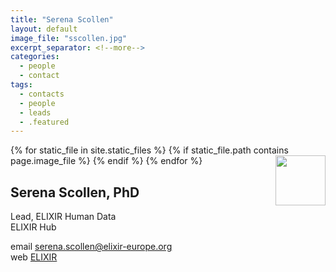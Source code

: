 ```yaml
---
title: "Serena Scollen"
layout: default
image_file: "sscollen.jpg"
excerpt_separator: <!--more-->
categories:
  - people
  - contact
tags:
  - contacts
  - people
  - leads
  - .featured
---
```


{% for static_file in site.static_files %}
  {% if static_file.path contains page.image_file %}
<img style="float: right; width: 80px;" src="{{ static_file.path | relative_url}}" />
  {% endif %}
{% endfor %}

## Serena Scollen, PhD

Lead, ELIXIR Human Data    
ELIXIR Hub  

<!--more-->

email [serena.scollen@elixir-europe.org](mailto:serena.scollen@elixir-europe.org)  
web [ELIXIR](https://www.elixir-europe.org/about-us/who-we-are/hub)



